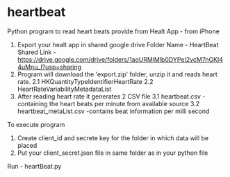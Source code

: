 # heartbeat

Python program to read heart beats provide from Healt App - from iPhone

1. Export your healt app in shared google drive 
    Folder Name - HeartBeat
    Shared Link - https://drive.google.com/drive/folders/1aoURMlMlb0DYPeI2vcM7nGKI44uMnu_I?usp=sharing
2. Program will download the 'export.zip' folder, unzip it and reads heart rate.
     2.1 HKQuantityTypeIdentifierHeartRate
     2.2 HeartRateVariabilityMetadataList
3. After reading heart rate it generates 2 CSV file
     3.1 heartbeat.csv - containing the heart beats per minute from available source
     3.2 heartbeat_metaList.csv -contains beat information per milli second

To execute program
 1. Create client_id and secrete key for the folder in which data will be placed
 2. Put your client_secret.json file in same folder as in your python file
 
 Run - heartBeat.py 

